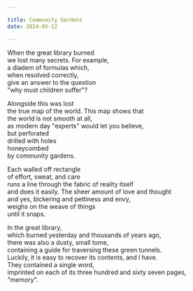 ```yaml
---

title: Community Gardens
date: 2024-05-12

---
```



When the great library burned</br>
we lost many secrets. For example,</br>
a diadem of formulas which,</br>
when resolved correctly,</br>
give an answer to the question</br>
"why must children suffer"?</br>

Alongside this was lost</br>
the true map of the world. This map shows that</br>
the world is not smooth at all,</br>
as modern day "experts" would let you believe,</br>
but perforated</br>
drilled with holes</br>
honeycombed</br>
by community gardens.</br>

Each walled off rectangle</br>
of effort, sweat, and care</br>
runs a line through the fabric of reality itself</br>
and does it easily. The sheer amount of love and thought</br>
and yes, bickering and pettiness and envy,</br>
weighs on the weave of things</br>
until it snaps.</br>

In the great library,</br>
which burned yesterday and thousands of years ago,</br>
there was also a dusty, small tome,</br>
containing a guide for traversing these green tunnels.</br>
Luckily, it is easy to recover its contents, and I have.</br>
They contained a single word,</br>
imprinted on each of its three hundred and sixty seven pages,</br>
"memory".</br>